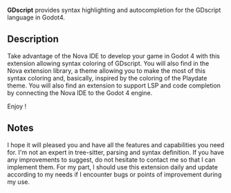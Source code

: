 **GDscript** provides syntax highlighting and autocompletion for the GDscript language in Godot4.

## Description

Take advantage of the Nova IDE to develop your game in Godot 4 with this extension allowing syntax coloring of GDscript.
You will also find in the Nova extension library, a theme allowing you to make the most of this syntax coloring and, basically, inspired by the coloring of the Playdate theme.
You will also find an extension to support LSP and code completion by connecting the Nova IDE to the Godot 4 engine.

Enjoy !

## Notes

I hope it will pleased you and have all the features and capabilities you need for.
I'm not an expert in tree-sitter, parsing and syntax definition.
If you have any improvements to suggest, do not hesitate to contact me so that I can implement them.
For my part, I should use this extension daily and update according to my needs if I encounter bugs or points of improvement during my use.
